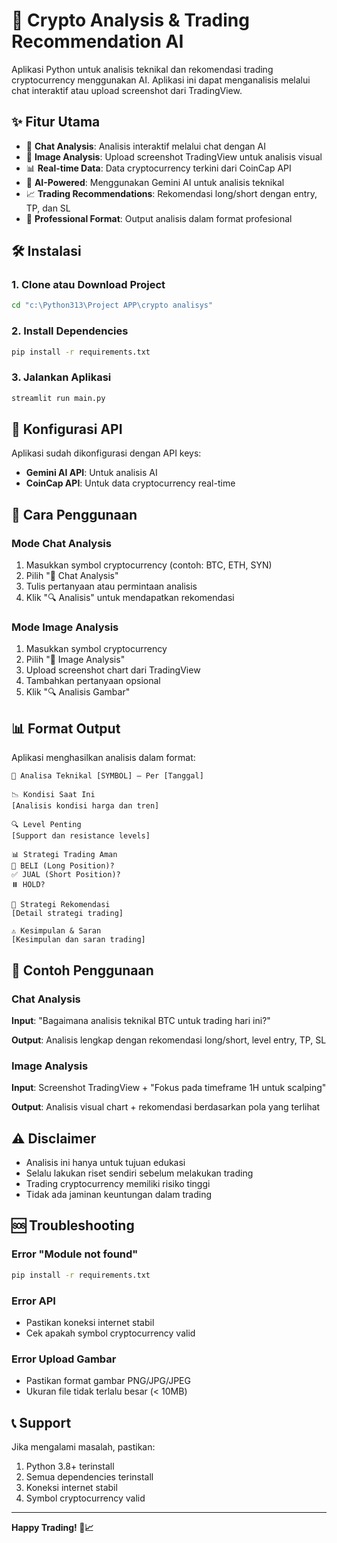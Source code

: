 # 🚀 Crypto Analysis & Trading Recommendation AI

Aplikasi Python untuk analisis teknikal dan rekomendasi trading cryptocurrency menggunakan AI. Aplikasi ini dapat menganalisis melalui chat interaktif atau upload screenshot dari TradingView.

## ✨ Fitur Utama

- 💬 **Chat Analysis**: Analisis interaktif melalui chat dengan AI
- 📸 **Image Analysis**: Upload screenshot TradingView untuk analisis visual
- 📊 **Real-time Data**: Data cryptocurrency terkini dari CoinCap API
- 🤖 **AI-Powered**: Menggunakan Gemini AI untuk analisis teknikal
- 📈 **Trading Recommendations**: Rekomendasi long/short dengan entry, TP, dan SL
- 🎯 **Professional Format**: Output analisis dalam format profesional

## 🛠️ Instalasi

### 1. Clone atau Download Project
```bash
cd "c:\Python313\Project APP\crypto analisys"
```

### 2. Install Dependencies
```bash
pip install -r requirements.txt
```

### 3. Jalankan Aplikasi
```bash
streamlit run main.py
```

## 🔧 Konfigurasi API

Aplikasi sudah dikonfigurasi dengan API keys:
- **Gemini AI API**: Untuk analisis AI
- **CoinCap API**: Untuk data cryptocurrency real-time

## 📱 Cara Penggunaan

### Mode Chat Analysis
1. Masukkan symbol cryptocurrency (contoh: BTC, ETH, SYN)
2. Pilih "💬 Chat Analysis"
3. Tulis pertanyaan atau permintaan analisis
4. Klik "🔍 Analisis" untuk mendapatkan rekomendasi

### Mode Image Analysis
1. Masukkan symbol cryptocurrency
2. Pilih "📸 Image Analysis"
3. Upload screenshot chart dari TradingView
4. Tambahkan pertanyaan opsional
5. Klik "🔍 Analisis Gambar"

## 📊 Format Output

Aplikasi menghasilkan analisis dalam format:

```
🧩 Analisa Teknikal [SYMBOL] — Per [Tanggal]

📉 Kondisi Saat Ini
[Analisis kondisi harga dan tren]

🔍 Level Penting
[Support dan resistance levels]

📊 Strategi Trading Aman
🚫 BELI (Long Position)?
✅ JUAL (Short Position)?
⏸️ HOLD?

🧠 Strategi Rekomendasi
[Detail strategi trading]

⚠️ Kesimpulan & Saran
[Kesimpulan dan saran trading]
```

## 🎯 Contoh Penggunaan

### Chat Analysis
**Input**: "Bagaimana analisis teknikal BTC untuk trading hari ini?"

**Output**: Analisis lengkap dengan rekomendasi long/short, level entry, TP, SL

### Image Analysis
**Input**: Screenshot TradingView + "Fokus pada timeframe 1H untuk scalping"

**Output**: Analisis visual chart + rekomendasi berdasarkan pola yang terlihat

## ⚠️ Disclaimer

- Analisis ini hanya untuk tujuan edukasi
- Selalu lakukan riset sendiri sebelum melakukan trading
- Trading cryptocurrency memiliki risiko tinggi
- Tidak ada jaminan keuntungan dalam trading

## 🆘 Troubleshooting

### Error "Module not found"
```bash
pip install -r requirements.txt
```

### Error API
- Pastikan koneksi internet stabil
- Cek apakah symbol cryptocurrency valid

### Error Upload Gambar
- Pastikan format gambar PNG/JPG/JPEG
- Ukuran file tidak terlalu besar (< 10MB)

## 📞 Support

Jika mengalami masalah, pastikan:
1. Python 3.8+ terinstall
2. Semua dependencies terinstall
3. Koneksi internet stabil
4. Symbol cryptocurrency valid

---

**Happy Trading! 🚀📈**